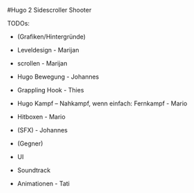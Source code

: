 #Hugo 2
Sidescroller Shooter

TODOs:
-	(Grafiken/Hintergründe)
-	Leveldesign - Marijan
-	scrollen - Marijan

-	Hugo Bewegung - Johannes
-	Grappling Hook - Thies


-	Hugo Kampf – Nahkampf, wenn einfach: Fernkampf - Mario
-	Hitboxen - Mario

-	(SFX) - Johannes

-	(Gegner)
-	UI
-	Soundtrack
-	Animationen - Tati


